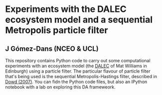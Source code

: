 # Experiments with the DALEC ecosystem model and a sequential Metropolis particle filter

## J Gómez-Dans (NCEO & UCL)

This repository contains Python code to carry out some computational experiments with an
ecosystem model (the [DALEC](http://www.geos.ed.ac.uk/homes/mwilliam/DALEC.html) of Mat Williams in Edinburgh) using a particle filter. The particular flavour of particle filter that's being used is the sequential Metropolis-Hastings filter, described in [Dowd (2007)](http://www2.geog.ucl.ac.uk/~mdisney/teaching/teachingNEW/methods/diff/Dowd.Bayesian_DA.JMSys.2007.pdf). You can fidn the Python code files, but also an IPython notebook with a lab on exploring this DA frameweork.



